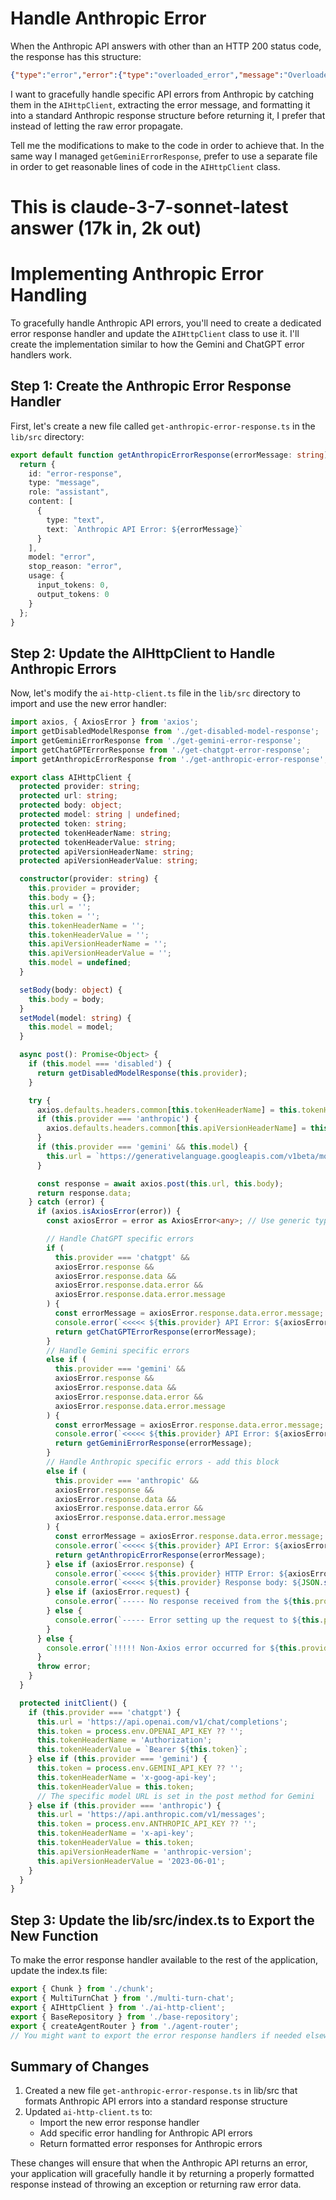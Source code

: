 # Handle Anthropic Error

When the Anthropic API answers with other than an HTTP 200 status code, the response has this structure:

```json
{"type":"error","error":{"type":"overloaded_error","message":"Overloaded"}}
```

I want to gracefully handle specific API errors from Anthropic by catching them in the `AIHttpClient`, 
extracting the error message, and formatting it into a standard Anthropic response structure before returning it, 
I prefer that instead of letting the raw error propagate.

Tell me the modifications to make to the code in order to achieve that.
In the same way I managed `getGeminiErrorResponse`, prefer to use a separate file in order to get reasonable lines of code in the `AIHttpClient` class.




# This is claude-3-7-sonnet-latest answer (17k in, 2k out)

# Implementing Anthropic Error Handling

To gracefully handle Anthropic API errors, you'll need to create a dedicated error response handler and update the `AIHttpClient` class to use it. I'll create the implementation similar to how the Gemini and ChatGPT error handlers work.

## Step 1: Create the Anthropic Error Response Handler

First, let's create a new file called `get-anthropic-error-response.ts` in the `lib/src` directory:

```typescript
export default function getAnthropicErrorResponse(errorMessage: string): object {
  return {
    id: "error-response",
    type: "message",
    role: "assistant",
    content: [
      {
        type: "text",
        text: `Anthropic API Error: ${errorMessage}`
      }
    ],
    model: "error",
    stop_reason: "error",
    usage: {
      input_tokens: 0,
      output_tokens: 0
    }
  };
}
```

## Step 2: Update the AIHttpClient to Handle Anthropic Errors

Now, let's modify the `ai-http-client.ts` file in the `lib/src` directory to import and use the new error handler:

```typescript
import axios, { AxiosError } from 'axios';
import getDisabledModelResponse from './get-disabled-model-response';
import getGeminiErrorResponse from './get-gemini-error-response';
import getChatGPTErrorResponse from './get-chatgpt-error-response';
import getAnthropicErrorResponse from './get-anthropic-error-response'; // Add this line

export class AIHttpClient {
  protected provider: string;
  protected url: string;
  protected body: object;
  protected model: string | undefined;
  protected token: string;
  protected tokenHeaderName: string;
  protected tokenHeaderValue: string;
  protected apiVersionHeaderName: string;
  protected apiVersionHeaderValue: string;

  constructor(provider: string) {
    this.provider = provider;
    this.body = {};
    this.url = '';
    this.token = '';
    this.tokenHeaderName = '';
    this.tokenHeaderValue = '';
    this.apiVersionHeaderName = '';
    this.apiVersionHeaderValue = '';
    this.model = undefined;
  }

  setBody(body: object) {
    this.body = body;
  }
  setModel(model: string) {
    this.model = model;
  }

  async post(): Promise<Object> {
    if (this.model === 'disabled') {
      return getDisabledModelResponse(this.provider);
    }

    try {
      axios.defaults.headers.common[this.tokenHeaderName] = this.tokenHeaderValue;
      if (this.provider === 'anthropic') {
        axios.defaults.headers.common[this.apiVersionHeaderName] = this.apiVersionHeaderValue;
      }
      if (this.provider === 'gemini' && this.model) {
        this.url = `https://generativelanguage.googleapis.com/v1beta/models/${this.model}:generateContent`;
      }

      const response = await axios.post(this.url, this.body);
      return response.data;
    } catch (error) {
      if (axios.isAxiosError(error)) {
        const axiosError = error as AxiosError<any>; // Use generic type for data initially

        // Handle ChatGPT specific errors
        if (
          this.provider === 'chatgpt' &&
          axiosError.response &&
          axiosError.response.data &&
          axiosError.response.data.error &&
          axiosError.response.data.error.message
        ) {
          const errorMessage = axiosError.response.data.error.message;
          console.error(`<<<<< ${this.provider} API Error: ${axiosError.response.status} - ${errorMessage}`);
          return getChatGPTErrorResponse(errorMessage);
        }
        // Handle Gemini specific errors
        else if (
          this.provider === 'gemini' &&
          axiosError.response &&
          axiosError.response.data &&
          axiosError.response.data.error &&
          axiosError.response.data.error.message
        ) {
          const errorMessage = axiosError.response.data.error.message;
          console.error(`<<<<< ${this.provider} API Error: ${axiosError.response.status} - ${errorMessage}`);
          return getGeminiErrorResponse(errorMessage);
        }
        // Handle Anthropic specific errors - add this block
        else if (
          this.provider === 'anthropic' &&
          axiosError.response &&
          axiosError.response.data &&
          axiosError.response.data.error &&
          axiosError.response.data.error.message
        ) {
          const errorMessage = axiosError.response.data.error.message;
          console.error(`<<<<< ${this.provider} API Error: ${axiosError.response.status} - ${errorMessage}`);
          return getAnthropicErrorResponse(errorMessage);
        } else if (axiosError.response) {
          console.error(`<<<<< ${this.provider} HTTP Error: ${axiosError.response.status} ${axiosError.response.statusText}`);
          console.error(`<<<<< ${this.provider} Response body: ${JSON.stringify(axiosError.response.data)}`);
        } else if (axiosError.request) {
          console.error(`----- No response received from the ${this.provider} server`);
        } else {
          console.error(`----- Error setting up the request to ${this.provider}:`, axiosError.message);
        }
      } else {
        console.error(`!!!!! Non-Axios error occurred for ${this.provider}:`, error);
      }
      throw error;
    }
  }

  protected initClient() {
    if (this.provider === 'chatgpt') {
      this.url = 'https://api.openai.com/v1/chat/completions';
      this.token = process.env.OPENAI_API_KEY ?? '';
      this.tokenHeaderName = 'Authorization';
      this.tokenHeaderValue = `Bearer ${this.token}`;
    } else if (this.provider === 'gemini') {
      this.token = process.env.GEMINI_API_KEY ?? '';
      this.tokenHeaderName = 'x-goog-api-key';
      this.tokenHeaderValue = this.token;
      // The specific model URL is set in the post method for Gemini
    } else if (this.provider === 'anthropic') {
      this.url = 'https://api.anthropic.com/v1/messages';
      this.token = process.env.ANTHROPIC_API_KEY ?? '';
      this.tokenHeaderName = 'x-api-key';
      this.tokenHeaderValue = this.token;
      this.apiVersionHeaderName = 'anthropic-version';
      this.apiVersionHeaderValue = '2023-06-01';
    }
  }
}
```

## Step 3: Update the lib/src/index.ts to Export the New Function

To make the error response handler available to the rest of the application, update the index.ts file:

```typescript
export { Chunk } from './chunk';
export { MultiTurnChat } from './multi-turn-chat';
export { AIHttpClient } from './ai-http-client';
export { BaseRepository } from './base-repository';
export { createAgentRouter } from './agent-router';
// You might want to export the error response handlers if needed elsewhere
```

## Summary of Changes

1. Created a new file `get-anthropic-error-response.ts` in lib/src that formats Anthropic API errors into a standard response structure
2. Updated `ai-http-client.ts` to:
   - Import the new error response handler
   - Add specific error handling for Anthropic API errors
   - Return formatted error responses for Anthropic errors

These changes will ensure that when the Anthropic API returns an error, your application will gracefully handle it by returning a properly formatted response instead of throwing an exception or returning raw error data.

